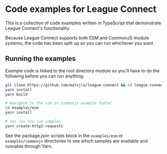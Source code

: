 # Code examples for League Connect

This is a collection of code examples written in TypeScript that demonstrate League Connect's functionality.

Because League Connect supports both ESM and CommonJS module systems, the code has been split up so you can run
whichever you want.

## Running the examples

Example code is linked to the root directory module so you'll have to do the following before you can run anything:

```sh
git clone https://github.com/matsjla/league-connect && cd league-connect
yarn install
yarn build

# Navigate to the esm or commonjs example fodler
cd examples/esm
yarn install

# You can now run samples
yarn create-http2-requests
```

See the package.json scripts block in the `examples/esm` or `examples/commonjs` directories to see which samples are
available and runnable through Yarn.
